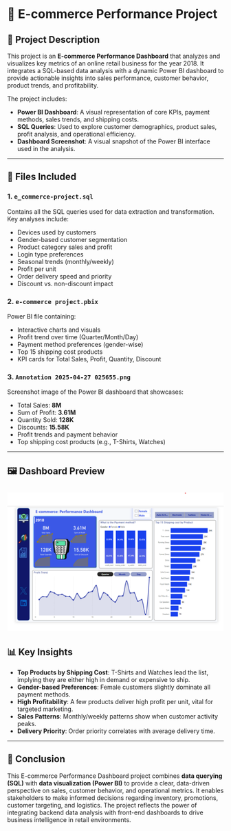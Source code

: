 
# 🛒 E-commerce Performance Project

## 📄 Project Description

This project is an **E-commerce Performance Dashboard** that analyzes and visualizes key metrics of an online retail business for the year 2018. It integrates a SQL-based data analysis with a dynamic Power BI dashboard to provide actionable insights into sales performance, customer behavior, product trends, and profitability.

The project includes:
- **Power BI Dashboard**: A visual representation of core KPIs, payment methods, sales trends, and shipping costs.
- **SQL Queries**: Used to explore customer demographics, product sales, profit analysis, and operational efficiency.
- **Dashboard Screenshot**: A visual snapshot of the Power BI interface used in the analysis.

---

## 📁 Files Included

### 1. `e_commerce-project.sql`
Contains all the SQL queries used for data extraction and transformation. Key analyses include:
- Devices used by customers
- Gender-based customer segmentation
- Product category sales and profit
- Login type preferences
- Seasonal trends (monthly/weekly)
- Profit per unit
- Order delivery speed and priority
- Discount vs. non-discount impact

### 2. `e-commerce project.pbix`
Power BI file containing:
- Interactive charts and visuals
- Profit trend over time (Quarter/Month/Day)
- Payment method preferences (gender-wise)
- Top 15 shipping cost products
- KPI cards for Total Sales, Profit, Quantity, Discount

### 3. `Annotation 2025-04-27 025655.png`
Screenshot image of the Power BI dashboard that showcases:
- Total Sales: **8M**
- Sum of Profit: **3.61M**
- Quantity Sold: **128K**
- Discounts: **15.58K**
- Profit trends and payment behavior
- Top shipping cost products (e.g., T-Shirts, Watches)

---

## 🖼 Dashboard Preview

![Dashboard](Annotation%202025-04-27%20025655.png)
---

## 📊 Key Insights

- **Top Products by Shipping Cost**: T-Shirts and Watches lead the list, implying they are either high in demand or expensive to ship.
- **Gender-based Preferences**: Female customers slightly dominate all payment methods.
- **High Profitability**: A few products deliver high profit per unit, vital for targeted marketing.
- **Sales Patterns**: Monthly/weekly patterns show when customer activity peaks.
- **Delivery Priority**: Order priority correlates with average delivery time.

---

## 📌 Conclusion

This E-commerce Performance Dashboard project combines **data querying (SQL)** with **data visualization (Power BI)** to provide a clear, data-driven perspective on sales, customer behavior, and operational metrics. It enables stakeholders to make informed decisions regarding inventory, promotions, customer targeting, and logistics. The project reflects the power of integrating backend data analysis with front-end dashboards to drive business intelligence in retail environments.

